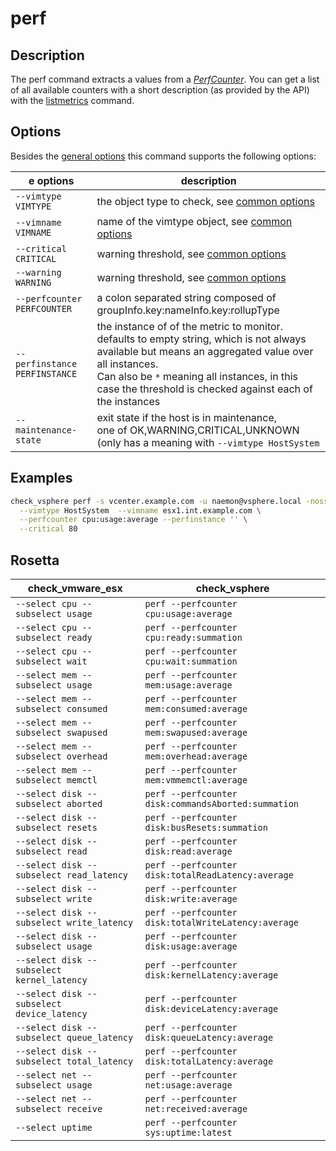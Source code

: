 # perf

## Description

The perf command extracts a values from a
[_PerfCounter_](https://vdc-repo.vmware.com/vmwb-repository/dcr-public/1ef6c336-7bef-477d-b9bb-caa1767d7e30/82521f49-9d9a-42b7-b19b-9e6cd9b30db1/vim.PerformanceManager.html).
You can get a list of all available counters with a short description (as
provided by the API) with the [listmetrics](/cmd/listmetrics) command.

## Options

Besides the [general options](/cmd/) this command supports the following
options:

|e options | description |
|---|---|
| `--vimtype VIMTYPE` | the object type to check, see [common options](/cmd/?id=common-options) |
| `--vimname VIMNAME` | name of the vimtype object, see [common options](/cmd/?id=common-options) |
| `--critical CRITICAL`   | warning threshold, see [common options](/cmd/?id=common-options) |
| `--warning WARNING`     | warning threshold, see [common options](/cmd/?id=common-options) |
| `--perfcounter PERFCOUNTER` | a colon separated string composed of groupInfo.key:nameInfo.key:rollupType |
| `--perfinstance PERFINSTANCE` | the instance of of the metric to monitor.<br/>defaults to empty string, which is not always available but means an aggregated value over all instances.<br/>Can also be `*` meaning all instances, in this case the threshold is checked against each of the instances |
| `--maintenance-state` | exit state if the host is in maintenance,<br/> one of OK,WARNING,CRITICAL,UNKNOWN (only has a meaning with `--vimtype HostSystem` |

## Examples

``` bash
check_vsphere perf -s vcenter.example.com -u naemon@vsphere.local -nossl \
  --vimtype HostSystem  --vimname esx1.int.example.com \
  --perfcounter cpu:usage:average --perfinstance '' \
  --critical 80
```


## Rosetta

| check\_vmware\_esx | check\_vsphere |
|---|---|
| `--select cpu --subselect usage` | `perf --perfcounter cpu:usage:average`   |
| `--select cpu --subselect ready` | `perf --perfcounter cpu:ready:summation` |
| `--select cpu --subselect wait`  | `perf --perfcounter cpu:wait:summation`  |
| `--select mem --subselect usage` | `perf --perfcounter mem:usage:average`   |
| `--select mem --subselect consumed` | `perf --perfcounter mem:consumed:average`   |
| `--select mem --subselect swapused` | `perf --perfcounter mem:swapused:average`   |
| `--select mem --subselect overhead` | `perf --perfcounter mem:overhead:average`   |
| `--select mem --subselect memctl`   | `perf --perfcounter mem:vmmemctl:average`   |
| `--select disk --subselect aborted` | `perf --perfcounter disk:commandsAborted:summation` |
| `--select disk --subselect resets` | `perf --perfcounter disk:busResets:summation` |
| `--select disk --subselect read` | `perf --perfcounter disk:read:average` |
| `--select disk --subselect read_latency` | `perf --perfcounter disk:totalReadLatency:average` |
| `--select disk --subselect write` | `perf --perfcounter disk:write:average` |
| `--select disk --subselect write_latency` | `perf --perfcounter disk:totalWriteLatency:average` |
| `--select disk --subselect usage` | `perf --perfcounter disk:usage:average` |
| `--select disk --subselect kernel_latency` | `perf --perfcounter disk:kernelLatency:average` |
| `--select disk --subselect device_latency` | `perf --perfcounter disk:deviceLatency:average` |
| `--select disk --subselect queue_latency` | `perf --perfcounter disk:queueLatency:average` |
| `--select disk --subselect total_latency` | `perf --perfcounter disk:totalLatency:average` |
| `--select net --subselect usage` | `perf --perfcounter net:usage:average` |
| `--select net --subselect receive` | `perf --perfcounter net:received:average` |
| `--select uptime` | `perf --perfcounter sys:uptime:latest` |
